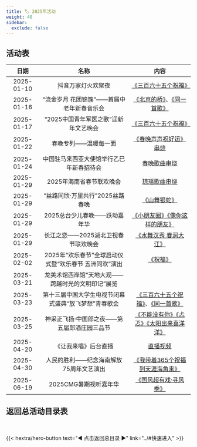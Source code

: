 ```yaml
---
title: 🏷️ 2025年活动
weight: 40
sidebar:
  exclude: false
---
```


## 活动表

|日期|名称|内容|
|:-----:|:-----:|:-----:|
|2025-01-10|抖音万家灯火欢聚夜|[《三百六十五个祝福》](../2025/20250110/)|
|2025-01-16|“流金岁月 花团锦簇”——首届中老年新春音乐会|[《北京的桥》](../2025/20250116/#北京的桥)、[《同一首歌》](../2025/20250116/#同一首歌)|
|2025-01-17|“2025中国青年军医之歌”迎新年文艺晚会|[《三百六十五个祝福》](../2025/20250117/)|
|2025-01-22|春晚专列——温暖每一面|[《春晚声声祝好运》串烧](../2025/20250129/#春晚专列温暖每一面)|
|2025-01-24|中国驻马来西亚大使馆举行乙巳年新春招待会|[春晚歌曲串烧](../2025/20250129/#中国驻马来西亚大使馆举行乙巳年新春招待会)|
|2025-01-29|2025年海南省春节联欢晚会|[琼瑶歌曲串烧](../2025/20250129/#2025年海南省春节联欢晚会)|
|2025-01-29|“丝路同欣·万里共行”2025丝路春晚|[《山舞银蛇》](../2025/20250129/#丝路同欣万里共行2025丝路春晚)|
|2025-01-29|2025总台少儿春晚——跃动嘉年华|[《小朋友圈》《像你这样的朋友》](../2025/20250129/#2025总台少儿春晚跃动嘉年华)|
|2025-01-29|长江之恋——2025湖北卫视春节联欢晚会|[《水舞汉秀 春润大江》](../2025/20250129/#长江之恋2025湖北卫视春节联欢晚会)|
|2025-02-02|2025年“欢乐春节”全球启动仪式暨“欢乐春节 五洲同欢”演出|[《祝福》](../2025/20250129/#2025年欢乐春节全球启动仪式暨欢乐春节-五洲同欢演出)|
|2025-03-21|龙美术馆西岸馆“天地大观——跨越时光的文明印记”展览||
|2025-03-23|第十三届中国大学生电视节闭幕式盛典“放飞梦想”青春歌会|[《三百六十五个祝福》](../2025/20250323/#三百六十五个祝福)、[《同一首歌》](../2025/20250323/#同一首歌)|
|2025-03-25|神采正飞扬·中国郎之夜——第五届郎酒庄园三品节|[《不能没有你》《忐忑》《太阳出来喜洋洋》](../2025/20250325/)|
|2025-04-20|《让我来唱》后台直播|[直播视频](../2025/20250420/)|
|2025-04-30|人民的胜利——纪念海南解放75周年文艺演出|[《我带着365个祝福到天涯海角来》](../2025/20250430/)|
|2025-06-19|2025CMG暑期视听嘉年华|[《国风超有戏·寻风季》](../2025/20250619/)|

## 返回总活动目录表

<br>

{{< hextra/hero-button text="◀ 点击返回总目录 ▶" link="../#快速进入" >}}
